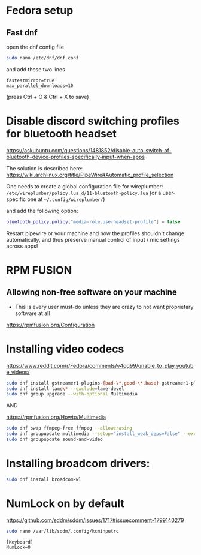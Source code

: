 # Fedora setup

## Fast dnf

open the dnf config file

```bash
sudo nano /etc/dnf/dnf.conf
```

and add these two lines

```
fastestmirror=true
max_parallel_downloads=10
```
(press Ctrl + O & Ctrl + X to save)

# Disable discord switching profiles for bluetooth headset

https://askubuntu.com/questions/1481852/disable-auto-switch-of-bluetooth-device-profiles-specifically-input-when-apps

The solution is described here: https://wiki.archlinux.org/title/PipeWire#Automatic_profile_selection

One needs to create a global configuration file for wireplumber:
`/etc/wireplumber/policy.lua.d/11-bluetooth-policy.lua` (or a user-specific one at `~/.config/wireplumber/`)

and add the following option:

```lua
bluetooth_policy.policy["media-role.use-headset-profile"] = false
```

Restart pipewire or your machine and now the profiles shouldn't change automatically, and thus preserve manual control of input / mic settings across apps!

# RPM FUSION

## Allowing non-free software on your machine

- This is every user must-do unless they are crazy to not want proprietary software at all

https://rpmfusion.org/Configuration

# Installing video codecs

https://www.reddit.com/r/Fedora/comments/v4qq99/unable_to_play_youtube_videos/

```bash
sudo dnf install gstreamer1-plugins-{bad-\*,good-\*,base} gstreamer1-plugin-openh264 gstreamer1-libav --exclude=gstreamer1-plugins-bad-free-devel
sudo dnf install lame\* --exclude=lame-devel
sudo dnf group upgrade --with-optional Multimedia
```

AND

https://rpmfusion.org/Howto/Multimedia

```bash
sudo dnf swap ffmpeg-free ffmpeg --allowerasing
sudo dnf groupupdate multimedia --setop="install_weak_deps=False" --exclude=PackageKit-gstreamer-plugin
sudo dnf groupupdate sound-and-video
```

# Installing broadcom drivers:

```bash
sudo dnf install broadcom-wl
```

# NumLock on by default

https://github.com/sddm/sddm/issues/1717#issuecomment-1799140279

```bash
sudo nano /var/lib/sddm/.config/kcminputrc
```

```
[Keyboard]
NumLock=0
```
